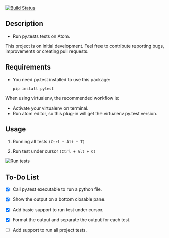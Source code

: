 [![Build Status](https://travis-ci.org/pghilardi/atom-python-test.svg?branch=master)](https://travis-ci.org/pghilardi/atom-python-test)

## Description

* Run py.tests tests on Atom.

This project is on initial development. Feel free to contribute reporting bugs, improvements or creating pull requests.

## Requirements

* You need py.test installed to use this package: 

    ```
    pip install pytest
    ```

When using virtualenv, the recommended workflow is:

* Activate your virtualenv on terminal.
* Run atom editor, so this plug-in will get the virtualenv py.test version.

## Usage

1) Running all tests ```(Ctrl + Alt + T)```

2) Run test under cursor ```(Ctrl + Alt + C)```

![Run tests](https://cloud.githubusercontent.com/assets/1611808/14330216/ea1891e0-fc15-11e5-8190-696152c77c64.gif)

## To-Do List

- [x] Call py.test executable to run a python file.
- [x] Show the output on a bottom closable pane.
- [x] Add basic support to run test under cursor.
- [x] Format the output and separate the output for each test.
- [ ] Add support to run all project tests.

